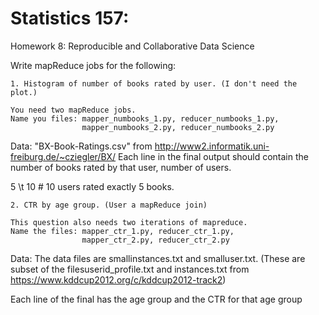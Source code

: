 Statistics 157: 
================

Homework 8: Reproducible and Collaborative Data Science


Write mapReduce jobs for the following:
```
1. Histogram of number of books rated by user. (I don't need the plot.)

You need two mapReduce jobs. 
Name you files: mapper_numbooks_1.py, reducer_numbooks_1.py,
                mapper_numbooks_2.py, reducer_numbooks_2.py
```

Data: "BX-Book-Ratings.csv" from http://www2.informatik.uni-freiburg.de/~cziegler/BX/
Each line in the final output should contain the number of books rated by that user, number of users.

5 \t 10 # 10 users rated exactly 5 books.

```
2. CTR by age group. (User a mapReduce join)

This question also needs two iterations of mapreduce.
Name the files: mapper_ctr_1.py, reducer_ctr_1.py,
                mapper_ctr_2.py, reducer_ctr_2.py
```

Data:
The data files are smallinstances.txt and smalluser.txt. (These are subset of the filesuserid_profile.txt and instances.txt from https://www.kddcup2012.org/c/kddcup2012-track2)

Each line of the final has the age group and the CTR for that age group 



